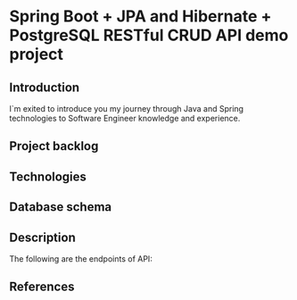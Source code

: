 # Spring Boot + JPA and Hibernate + PostgreSQL RESTful CRUD API demo project

## Introduction
I`m exited to introduce you my journey through Java and Spring technologies to Software Engineer knowledge and experience.

## Project backlog

## Technologies

## Database schema

## Description
The following are the endpoints of API:


## References